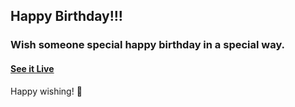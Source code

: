 ## Happy Birthday!!!

### Wish someone special happy birthday in a special way.

#### [See it Live](https://lifeafter619.github.io/happy-birthday/)

Happy wishing! 🎉
